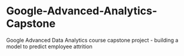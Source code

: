 # Google-Advanced-Analytics-Capstone
Google Advanced Data Analytics course capstone project - building a model to predict employee attrition
